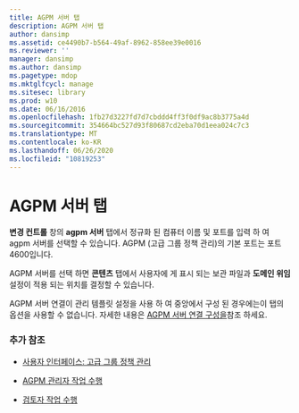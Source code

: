 ```yaml
---
title: AGPM 서버 탭
description: AGPM 서버 탭
author: dansimp
ms.assetid: ce4490b7-b564-49af-8962-858ee39e0016
ms.reviewer: ''
manager: dansimp
ms.author: dansimp
ms.pagetype: mdop
ms.mktglfcycl: manage
ms.sitesec: library
ms.prod: w10
ms.date: 06/16/2016
ms.openlocfilehash: 1fb27d3227fd7d7cbddd4ff3f0df9ac8b3775a4d
ms.sourcegitcommit: 354664bc527d93f80687cd2eba70d1eea024c7c3
ms.translationtype: MT
ms.contentlocale: ko-KR
ms.lasthandoff: 06/26/2020
ms.locfileid: "10819253"
---
```

# AGPM 서버 탭


**변경 컨트롤** 창의 **agpm 서버** 탭에서 정규화 된 컴퓨터 이름 및 포트를 입력 하 여 agpm 서버를 선택할 수 있습니다. AGPM (고급 그룹 정책 관리)의 기본 포트는 포트 4600입니다.

AGPM 서버를 선택 하면 **콘텐츠** 탭에서 사용자에 게 표시 되는 보관 파일과 **도메인 위임** 설정이 적용 되는 위치를 결정할 수 있습니다.

AGPM 서버 연결이 관리 템플릿 설정을 사용 하 여 중앙에서 구성 된 경우에는이 탭의 옵션을 사용할 수 없습니다. 자세한 내용은 [AGPM 서버 연결 구성을](configure-the-agpm-server-connection.md)참조 하세요.

### 추가 참조

-   [사용자 인터페이스: 고급 그룹 정책 관리](user-interface-advanced-group-policy-management.md)

-   [AGPM 관리자 작업 수행](performing-agpm-administrator-tasks.md)

-   [검토자 작업 수행](performing-reviewer-tasks.md)

 

 





